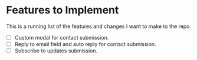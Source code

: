 # Features to Implement

This is a running list of the features and changes I want to make to the repo.

- [ ] Custom modal for contact submission.
- [ ] Reply to email field and auto reply for contact submission.
- [ ] Subscribe to updates submission.